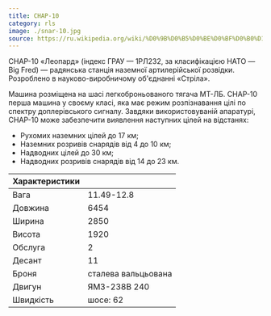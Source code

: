 ```yaml
---
title: СНАР-10
category: rls
image: ./snar-10.jpg
source: https://ru.wikipedia.org/wiki/%D0%9B%D0%B5%D0%BE%D0%BF%D0%B0%D1%80%D0%B4_(%D0%A0%D0%9B%D0%A1)
---
```


СНАР-10 «Леопард» (індекс ГРАУ — 1РЛ232, за класифікацією НАТО — Big Fred) — радянська станція наземної артилерійської розвідки. Розроблено в науково-виробничому об'єднанні «Стріла».

Машина розміщена на шасі легкоброньованого тягача МТ-ЛБ. СНАР-10 перша машина у своєму класі, яка має режим розпізнавання цілі по спектру доплерівського сигналу. Завдяки використовуваній апаратурі, СНАР-10 може забезпечити виявлення наступних цілей на відстанях:

-   Рухомих наземних цілей до 17 км;
-   Наземних розривів снарядів від 4 до 10 км;
-   Надводних цілей до 30 км;
-   Надводних розривів снарядів від 14 до 23 км.


| Характеристики |                     |
| -------------- | ------------------- |
| Вага           | 11.49-12.8          |
| Довжина        | 6454                |
| Ширина         | 2850                |
| Висота         | 1920                |
| Обслуга        | 2                   |
| Десант         | 11                  |
| Броня          | сталева вальцьована |
| Двигун         | ЯМЗ-238В 240        |
| Швидкість      | шосе: 62            |

